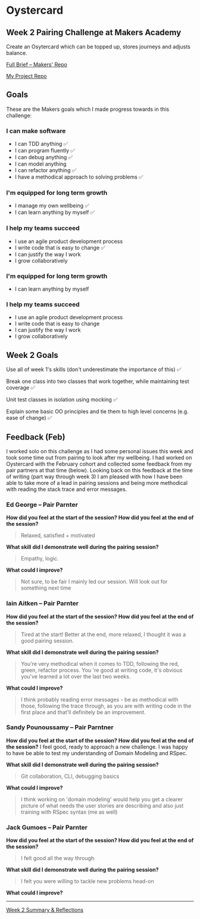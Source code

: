 # Oystercard 
## Week 2 Pairing Challenge at Makers Academy

Create an Osytercard which can be topped up, stores journeys and adjusts balance. 

[Full Brief – Makers' Repo](https://github.com/makersacademy/course/tree/master/oystercard) 

[My Project Repo](https://github.com/hannahdesmond/oystercard) 

## Goals
These are the Makers goals which I made progress towards in this challenge:
### **I can make software**

- I can TDD anything :white_check_mark:
- I can program fluently :white_check_mark:
- I can debug anything :white_check_mark:
- I can model anything 
- I can refactor anything :white_check_mark:
- I have a methodical approach to solving problems :white_check_mark:

### **I'm equipped for long term growth**

- I manage my own wellbeing :white_check_mark:
- I can learn anything by myself :white_check_mark:

### **I help my teams succeed**

- I use an agile product development process
- I write code that is easy to change :white_check_mark:
- I can justify the way I work
- I grow collaboratively


### **I'm equipped for long term growth**

- I can learn anything by myself

### **I help my teams succeed**

- I use an agile product development process
- I write code that is easy to change
- I can justify the way I work
- I grow collaboratively

## Week 2 Goals

Use all of week 1's skills (don't underestimate the importance of this) :white_check_mark:

Break one class into two classes that work together, while maintaining test coverage :white_check_mark:

Unit test classes in isolation using mocking :white_check_mark:

Explain some basic OO principles and tie them to high level concerns (e.g. ease of change) :white_check_mark:


## Feedback (Feb)

I worked solo on this challenge as I had some personal issues this week and took some time out from pairing to look after my wellbeing. I had worked on Oystercard with the February cohort and collected some feedback from my pair partners at that time (below). Looking back on this feedback at the time of writing (part way through week 3) I am pleased with how I have been able to take more of a lead in pairing sessions and being more methodical with reading the stack trace and error messages. 

### Ed George – Pair Parnter
**How did you feel at the start of the session? How did you feel at the end of the session?**
>Relaxed, satisfied + motivated

**What skill did I demonstrate well during the pairing session?**
>Empathy, logic. 

**What could I improve?**
>Not sure, to be fair I mainly led our session. Will look out for something next time

### Iain Aitken – Pair Parnter
**How did you feel at the start of the session? How did you feel at the end of the session?**
>Tired at the start! Better at the end, more relaxed, I thought it was a good pairing session.

**What skill did I demonstrate well during the pairing session?**
>You're very methodical when it comes to TDD, following the red, green, refactor process. You 're good at writing code, it's obvious you've learned a lot over the last two weeks.

**What could I improve?**
>I think probably reading error messages - be as methodical with those, following the trace through, as you are with writing code in the first place and that'll definitely be an improvement.

### Sandy Pounoussamy – Pair Parntner
**How did you feel at the start of the session? How did you feel at the end of the session?**
I feel good, ready to approach a new challenge. I was happy to have be able to test my understanding of Domain Modeling and RSpec.

**What skill did I demonstrate well during the pairing session?**
>Git collaboration, CLI, debugging basics


**What could I improve?**
>I think working on 'domain modeling' would help you get a clearer picture of what needs the user stories are describing and also just training with RSpec syntax (me as well)


### Jack Gumoes – Pair Parnter
**How did you feel at the start of the session? How did you feel at the end of the session?**
>I felt good all the way through

**What skill did I demonstrate well during the pairing session?**
>I felt you were willing to tackle new problems head-on

**What could I improve?**
>

---
[Week 2 Summary & Reflections](goals/weekly/week-2.md)

